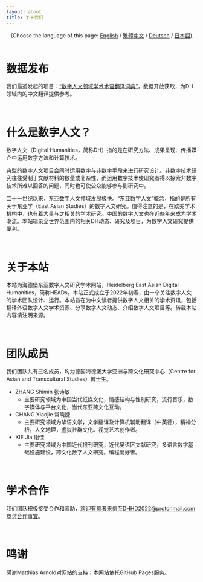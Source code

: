 ```yaml
---
layout: about 
title: 关于我们 
---
```


<div style="text-align: center">(Choose the language of this page:  <a href="https://dhhd2022.github.io/about/en">English</a> / <a href="https://dhhd2022.github.io/about/zh">繁體中文</a>  / <a href="https://dhhd2022.github.io/about/de">Deutsch</a> / <a href="https://dhhd2022.github.io/about/jp">日本語)</a></div>
   
   <br/>
   
# 数据发布

我们最近发起的项目：[“数字人文领域学术术语翻译词典”](https://github.com/xiejia1995/DH-terms-translation-wordbook)，数据开放获取，为DH领域内的中文翻译提供参考。

<br/>

# 什么是数字人文？

数字人文（Digital Humanities，简称DH）指的是在研究方法、成果呈现、传播媒介中运用数字方法和计算技术。

典型的数字人文项目会同时运用数字与非数字手段来进行研究设计。非数字技术研究往往受制于文献材料的数量或复杂性，而运用数字技术使研究者得以探索非数字技术所难以回答的问题，同时也可使公众能够参与到研究中。

二十一世纪以来，东亚数字人文领域发展极快。“东亚数字人文”概念，指的是所有关于东亚学（East Asian Studies）的数字人文研究。值得注意的是，在欧美学术机构中，也有着大量与之相关的学术研究。中国的数字人文也在近些年来成为学术潮流。本站辑录全世界范围内的相关DH动态、研究及项目，为数字人文研究提供便利。

<br/>

# 关于本站
本站为海德堡东亚数字人文研究学术网站，Heidelberg East Asian Digital Humanities，简称HEADs。本站正式成立于2022年初春，由一个关注数字人文的学术团队设计、运行。本站旨在为中文读者提供数字人文相关的学术资讯，包括翻译外语数字人文学术资源、分享数字人文动态、介绍数字人文项目等。转载本站内容请注明来源。

<br/>

# 团队成员
我们团队共有三名成员，均为德国海德堡大学亚洲与跨文化研究中心（Centre for Asian and Transcultural Studies）博士生。

* ZHANG Shimin 张诗敏  
  * 主要研究领域为中国当代纸媒文化，情感结构与性别研究，流行音乐，数字媒体与平台文化，当代东亚跨文化互动。
* CHANG Xiaojie 常晓婕  
  * 主要研究领域为华语文学，文学翻译及计算机辅助翻译（中英德），精神分析，人文地理，虚拟社群文化。视觉艺术创作者。
* XIE Jia 谢佳 
  * 主要研究领域为中国近代报刊研究，近代吴语区文献研究，多语言数字基础设施建设，跨文化数字人文研究。编程爱好者。

<br/>

# 学术合作
我们团队积极接受合作和资助，欢迎有意者来信至DHHD2022@protonmail.com商讨合作事宜。

<br/>

# 鸣谢
感谢Matthias Arnold对网站的支持；本网站依托GitHub Pages服务。
